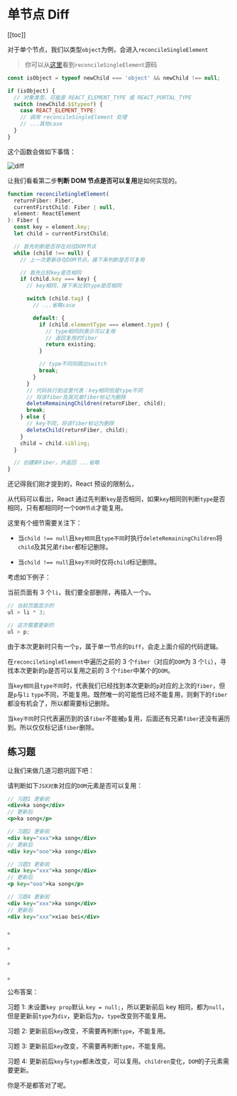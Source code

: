 # 单节点 Diff

[[toc]]

对于单个节点，我们以类型`object`为例，会进入`reconcileSingleElement`

> 你可以从[这里](https://github.com/facebook/react/blob/1fb18e22ae66fdb1dc127347e169e73948778e5a/packages/react-reconciler/src/ReactChildFiber.new.js#L1141)看到`reconcileSingleElement`源码

```javascript
const isObject = typeof newChild === 'object' && newChild !== null;

if (isObject) {
  // 对象类型，可能是 REACT_ELEMENT_TYPE 或 REACT_PORTAL_TYPE
  switch (newChild.$$typeof) {
    case REACT_ELEMENT_TYPE:
    // 调用 reconcileSingleElement 处理
    // ...其他case
  }
}
```

这个函数会做如下事情：

<img :src="$withBase('/images/react/diff.png')" alt="diff">

让我们看看第二步**判断 DOM 节点是否可以复用**是如何实现的。

```javascript
function reconcileSingleElement(
  returnFiber: Fiber,
  currentFirstChild: Fiber | null,
  element: ReactElement
): Fiber {
  const key = element.key;
  let child = currentFirstChild;

  // 首先判断是否存在对应DOM节点
  while (child !== null) {
    // 上一次更新存在DOM节点，接下来判断是否可复用

    // 首先比较key是否相同
    if (child.key === key) {
      // key相同，接下来比较type是否相同

      switch (child.tag) {
        // ...省略case

        default: {
          if (child.elementType === element.type) {
            // type相同则表示可以复用
            // 返回复用的fiber
            return existing;
          }

          // type不同则跳出switch
          break;
        }
      }
      // 代码执行到这里代表：key相同但是type不同
      // 将该fiber及其兄弟fiber标记为删除
      deleteRemainingChildren(returnFiber, child);
      break;
    } else {
      // key不同，将该fiber标记为删除
      deleteChild(returnFiber, child);
    }
    child = child.sibling;
  }

  // 创建新Fiber，并返回 ...省略
}
```

还记得我们刚才提到的，React 预设的限制么，

从代码可以看出，React 通过先判断`key`是否相同，如果`key`相同则判断`type`是否相同，只有都相同时一个`DOM节点`才能复用。

这里有个细节需要关注下：

- 当`child !== null`且`key相同`且`type不同`时执行`deleteRemainingChildren`将`child`及其兄弟`fiber`都标记删除。

- 当`child !== null`且`key不同`时仅将`child`标记删除。

考虑如下例子：

当前页面有 3 个`li`，我们要全部删除，再插入一个`p`。

```js
// 当前页面显示的
ul > li * 3;

// 这次需要更新的
ul > p;
```

由于本次更新时只有一个`p`，属于单一节点的`Diff`，会走上面介绍的代码逻辑。

在`reconcileSingleElement`中遍历之前的 3 个`fiber`（对应的`DOM`为 3 个`li`），寻找本次更新的`p`是否可以复用之前的 3 个`fiber`中某个的`DOM`。

当`key相同`且`type不同`时，代表我们已经找到本次更新的`p`对应的上次的`fiber`，但是`p`与`li` `type`不同，不能复用。既然唯一的可能性已经不能复用，则剩下的`fiber`都没有机会了，所以都需要标记删除。

当`key不同`时只代表遍历到的该`fiber`不能被`p`复用，后面还有兄弟`fiber`还没有遍历到。所以仅仅标记该`fiber`删除。

## 练习题

让我们来做几道习题巩固下吧：

请判断如下`JSX对象`对应的`DOM`元素是否可以复用：

```jsx
// 习题1 更新前
<div>ka song</div>
// 更新后
<p>ka song</p>

// 习题2 更新前
<div key="xxx">ka song</div>
// 更新后
<div key="ooo">ka song</div>

// 习题3 更新前
<div key="xxx">ka song</div>
// 更新后
<p key="ooo">ka song</p>

// 习题4 更新前
<div key="xxx">ka song</div>
// 更新后
<div key="xxx">xiao bei</div>

```

。

。

。

。

公布答案：

习题 1: 未设置`key prop`默认 `key = null;`，所以更新前后 key 相同，都为`null`，但是更新前`type`为`div`，更新后为`p`，`type`改变则不能复用。

习题 2: 更新前后`key`改变，不需要再判断`type`，不能复用。

习题 3: 更新前后`key`改变，不需要再判断`type`，不能复用。

习题 4: 更新前后`key`与`type`都未改变，可以复用。`children`变化，`DOM`的子元素需要更新。

你是不是都答对了呢。
